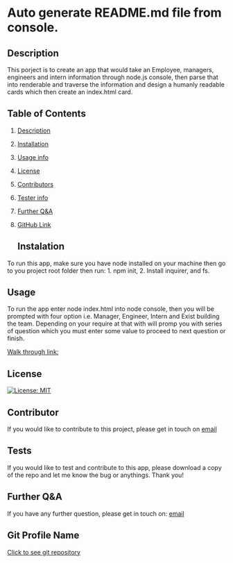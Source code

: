   #    Auto generate README.md file from console.   <a name="title-0"></a>
  ##  Description <a name="description-1"></a>

     

This porject is to create an app that would take an Employee, managers, engineers and intern information through node.js console, then parse that into renderable and traverse the information and design a humanly readable cards which then create an index.html card.  
   

## Table of Contents

   
1. [Description](#description-1)
   
2. [Installation](#instalation-2)
   
3. [Usage info](#usage-3)
   
4. [License](#license-4)
   
5. [Contributors](#contributor-5)
   
6. [Tester info](#tests-6)
   
7. [Further Q&A](#FurtherQA)
   
8. [GitHub Link](#GitProfileName)
   
   ## Instalation <a name="instalation-2"></a>

      

To run this app, make sure you have node installed on your machine then go to you project root folder then run: 1. npm init, 2. Install inquirer, and fs. 

   ##  Usage<a name="usage-3"></a>

      

To run the app enter node index.html into node console, then you will be prompted with four option i.e. Manager, Engineer, Intern and Exist building the team. Depending on your require at that with will promp you with series of question which you must enter some value to proceed to next question or finish. 

      

[Walk through link:](https://www.youtube.com/watch?v=R_KmtZ3Xvx4) 

   ##  License <a name="license-4"></a>

      

[![License: MIT](https://img.shields.io/badge/License-MIT-yellow.svg)](https://opensource.org/licenses/MIT)

   ##  Contributor <a name="contributor-5"></a>

      

If you would like to contribute to this project, please get in touch on [email](mailto:zakaria.khan@zaksweb.co.uk)

   ##  Tests <a name="tests-6"></a>

      

If you would like to test and contribute to this app, please download a copy of the repo and let me know the bug or anythings. Thank you!

   ##  Further Q&A <a name="FurtherQA"></a>

      

If you have any further question, please get in touch on: [email](zakaria.khan@zaksweb.co.uk)

   ##  Git Profile Name <a name="GitProfileName"></a>

      

[Click to see git repository](https://github.com/Zakaria1986)
   
